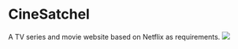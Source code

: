 # CineSatchel
A TV series and movie website based on Netflix as requirements.
![](https://github.com/alperkaplan30/cinesatchel/blob/main/frontend/src/utils/mainLogo.png)
